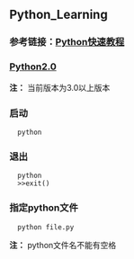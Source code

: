 ## Python_Learning

### 参考链接：[Python快速教程](https://www.cnblogs.com/vamei/archive/2012/09/13/2682778.html)
### [Python2.0](https://alleniverson.gitbooks.io/python2-course/)

**注：** 当前版本为3.0以上版本

### 启动
```
  python
```
### 退出
```
  python
  >>exit()
```
### 指定python文件
```
  python file.py
```
**注：** python文件名不能有空格
